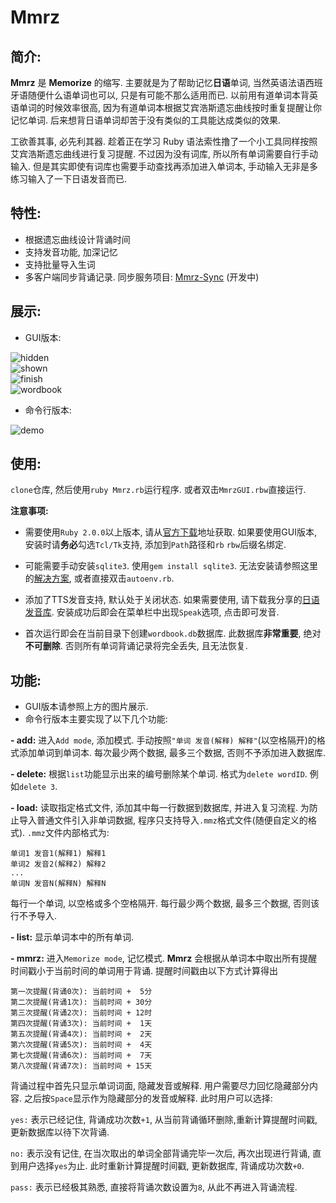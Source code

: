 # Mmrz

## 简介:
**Mmrz** 是 **Memorize** 的缩写. 主要就是为了帮助记忆**日语**单词, 当然英语法语西班牙语随便什么语单词也可以, 只是有可能不那么适用而已. 以前用有道单词本背英语单词的时候效率很高, 因为有道单词本根据艾宾浩斯遗忘曲线按时重复提醒让你记忆单词. 后来想背日语单词却苦于没有类似的工具能达成类似的效果.

工欲善其事, 必先利其器. 趁着正在学习 Ruby 语法索性撸了一个小工具同样按照艾宾浩斯遗忘曲线进行复习提醒. 不过因为没有词库, 所以所有单词需要自行手动输入. 但是其实即使有词库也需要手动查找再添加进入单词本, 手动输入无非是多练习输入了一下日语发音而已.

## 特性:
- 根据遗忘曲线设计背诵时间
- 支持发音功能, 加深记忆
- 支持批量导入生词
- 多客户端同步背诵记录. 同步服务项目: [Mmrz-Sync](https://github.com/zhanglintc/mmrz-sync) (开发中)

## 展示:
- GUI版本:

![hidden](http://115.29.192.240/hidden.jpg)</br>
![shown](http://115.29.192.240/shown.jpg)</br>
![finish](http://115.29.192.240/finish.jpg)</br>
![wordbook](http://115.29.192.240/wordbook.jpg)</br>

- 命令行版本:

![demo](http://115.29.192.240/mmrz.gif)

## 使用:
`clone`仓库, 然后使用`ruby Mmrz.rb`运行程序. 或者双击`MmrzGUI.rbw`直接运行.

**注意事项:**

- 需要使用`Ruby 2.0.0`以上版本, 请从[官方下载](http://rubyinstaller.org/)地址获取. 如果要使用GUI版本, 安装时请**务必**勾选`Tcl/Tk`支持, 添加到`Path`路径和`rb`  `rbw`后缀名绑定.

- 可能需要手动安装`sqlite3`. 使用`gem install sqlite3`. 无法安装请参照这里的[解决方案](http://imlane.farbox.com/post/ruby-gemsjing-xiang-yuan-guan-li), 或者直接双击`autoenv.rb`.

- 添加了TTS发音支持, 默认处于关闭状态. 如果需要使用, 请下载我分享的[日语发音库](http://pan.baidu.com/s/1nugP7XR). 安装成功后即会在菜单栏中出现`Speak`选项, 点击即可发音.

- 首次运行即会在当前目录下创建`wordbook.db`数据库. 此数据库**非常重要**, 绝对**不可删除**. 否则所有单词背诵记录将完全丢失, 且无法恢复.

## 功能:
- GUI版本请参照上方的图片展示.
- 命令行版本主要实现了以下几个功能:

**- add:** 进入`Add mode`, 添加模式. 手动按照`"单词 发音(解释) 解释"`(以空格隔开)的格式添加单词到单词本. 每次最少两个数据, 最多三个数据, 否则不予添加进入数据库.

**- delete:** 根据`list`功能显示出来的编号删除某个单词. 格式为`delete wordID`. 例如`delete 3`.

**- load:** 读取指定格式文件, 添加其中每一行数据到数据库, 并进入复习流程. 为防止导入普通文件引入非单词数据, 程序只支持导入`.mmz`格式文件(随便自定义的格式). `.mmz`文件内部格式为:

```
单词1 发音1(解释1) 解释1
单词2 发音2(解释2) 解释2
...
单词N 发音N(解释N) 解释N
```

每行一个单词, 以空格或多个空格隔开. 每行最少两个数据, 最多三个数据, 否则该行不予导入.

**- list:** 显示单词本中的所有单词.

**- mmrz:** 进入`Memorize mode`, 记忆模式. **Mmrz** 会根据从单词本中取出所有提醒时间戳小于当前时间的单词用于背诵. 提醒时间戳由以下方式计算得出

```
第一次提醒(背诵0次): 当前时间 +  5分
第二次提醒(背诵1次): 当前时间 + 30分
第三次提醒(背诵2次): 当前时间 + 12时
第四次提醒(背诵3次): 当前时间 +  1天
第五次提醒(背诵4次): 当前时间 +  2天
第六次提醒(背诵5次): 当前时间 +  4天
第七次提醒(背诵6次): 当前时间 +  7天
第八次提醒(背诵7次): 当前时间 + 15天
```

背诵过程中首先只显示单词词面, 隐藏发音或解释. 用户需要尽力回忆隐藏部分内容. 之后按`Space`显示作为隐藏部分的发音或解释. 此时用户可以选择:

`yes:` 表示已经记住, 背诵成功次数`+1`, 从当前背诵循环删除,重新计算提醒时间戳, 更新数据库以待下次背诵.

`no:` 表示没有记住, 在当次取出的单词全部背诵完毕一次后, 再次出现进行背诵, 直到用户选择`yes`为止. 此时重新计算提醒时间戳, 更新数据库, 背诵成功次数`+0`.

`pass:` 表示已经极其熟悉, 直接将背诵次数设置为`8`, 从此不再进入背诵流程.



